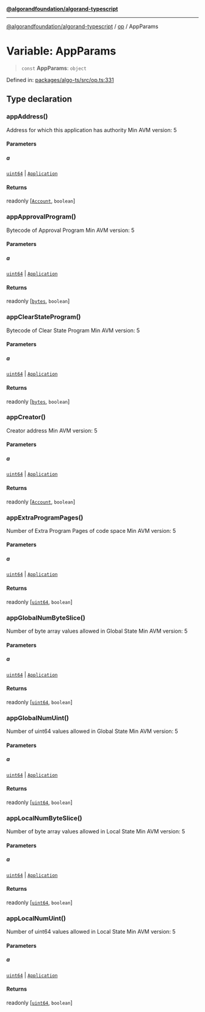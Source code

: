 [**@algorandfoundation/algorand-typescript**](../../../README.md)

***

[@algorandfoundation/algorand-typescript](../../../README.md) / [op](../README.md) / AppParams

# Variable: AppParams

> `const` **AppParams**: `object`

Defined in: [packages/algo-ts/src/op.ts:331](https://github.com/algorandfoundation/puya-ts/blob/14c9827d80da81ff08b4923e997ba22be04aa0db/packages/algo-ts/src/op.ts#L331)

## Type declaration

### appAddress()

Address for which this application has authority
Min AVM version: 5

#### Parameters

##### a

[`uint64`](../../../type-aliases/uint64.md) | [`Application`](../../../type-aliases/Application.md)

#### Returns

readonly \[[`Account`](../../../type-aliases/Account.md), `boolean`\]

### appApprovalProgram()

Bytecode of Approval Program
Min AVM version: 5

#### Parameters

##### a

[`uint64`](../../../type-aliases/uint64.md) | [`Application`](../../../type-aliases/Application.md)

#### Returns

readonly \[[`bytes`](../../../type-aliases/bytes.md), `boolean`\]

### appClearStateProgram()

Bytecode of Clear State Program
Min AVM version: 5

#### Parameters

##### a

[`uint64`](../../../type-aliases/uint64.md) | [`Application`](../../../type-aliases/Application.md)

#### Returns

readonly \[[`bytes`](../../../type-aliases/bytes.md), `boolean`\]

### appCreator()

Creator address
Min AVM version: 5

#### Parameters

##### a

[`uint64`](../../../type-aliases/uint64.md) | [`Application`](../../../type-aliases/Application.md)

#### Returns

readonly \[[`Account`](../../../type-aliases/Account.md), `boolean`\]

### appExtraProgramPages()

Number of Extra Program Pages of code space
Min AVM version: 5

#### Parameters

##### a

[`uint64`](../../../type-aliases/uint64.md) | [`Application`](../../../type-aliases/Application.md)

#### Returns

readonly \[[`uint64`](../../../type-aliases/uint64.md), `boolean`\]

### appGlobalNumByteSlice()

Number of byte array values allowed in Global State
Min AVM version: 5

#### Parameters

##### a

[`uint64`](../../../type-aliases/uint64.md) | [`Application`](../../../type-aliases/Application.md)

#### Returns

readonly \[[`uint64`](../../../type-aliases/uint64.md), `boolean`\]

### appGlobalNumUint()

Number of uint64 values allowed in Global State
Min AVM version: 5

#### Parameters

##### a

[`uint64`](../../../type-aliases/uint64.md) | [`Application`](../../../type-aliases/Application.md)

#### Returns

readonly \[[`uint64`](../../../type-aliases/uint64.md), `boolean`\]

### appLocalNumByteSlice()

Number of byte array values allowed in Local State
Min AVM version: 5

#### Parameters

##### a

[`uint64`](../../../type-aliases/uint64.md) | [`Application`](../../../type-aliases/Application.md)

#### Returns

readonly \[[`uint64`](../../../type-aliases/uint64.md), `boolean`\]

### appLocalNumUint()

Number of uint64 values allowed in Local State
Min AVM version: 5

#### Parameters

##### a

[`uint64`](../../../type-aliases/uint64.md) | [`Application`](../../../type-aliases/Application.md)

#### Returns

readonly \[[`uint64`](../../../type-aliases/uint64.md), `boolean`\]
